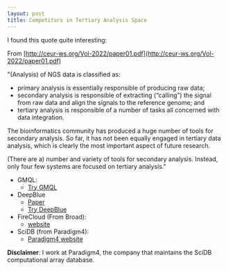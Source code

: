 ```yaml
---
layout: post
title: Competitors in Tertiary Analysis Space 
---
```


I found this quote quite interesting:

From [http://ceur-ws.org/Vol-2022/paper01.pdf](http://ceur-ws.org/Vol-2022/paper01.pdf)

"(Analysis) of NGS data is classified as: 

- primary analysis is essentially responsible of producing raw data; 
- secondary analysis is responsible of extracting (“calling”) the signal from raw data and align the signals to the reference genome; and 
- tertiary analysis is responsible of a number of tasks all concerned with data integration.

The bioinformatics community has produced a huge number of tools for secondary analysis. So far, it has
not been equally engaged in tertiary data analysis, which is clearly the most important aspect of future
research. 

(There are a) number and variety of tools for secondary analysis. Instead, only four few systems
are focused on tertiary analysis."

- GMQL: 
	- [Try GMQL](http://www.bioinformatics.deib.polimi.it/geco/?try)
- DeepBlue 
	- [Paper](https://www.ncbi.nlm.nih.gov/pmc/articles/PMC4987868/)
	- [Try DeepBlue](http://deepblue.mpi-inf.mpg.de/dashboard.php#ajax/deepblue_acknowledgements.php)
- FireCloud (From Broad): 
	- [website](https://software.broadinstitute.org/firecloud/)
- SciDB (from Paradigm4):
	- [Paradigm4 website](http://paradigm4.com)

**Disclaimer**: I work at Paradigm4, the company that maintains the SciDB computational array database. 

